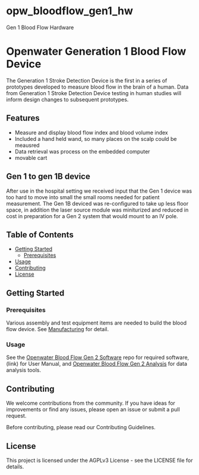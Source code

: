# opw_bloodflow_gen1_hw
Gen 1 Blood Flow Hardware



# Openwater Generation 1 Blood Flow Device

The Generation 1 Stroke Detection Device is the first in a series of prototypes developed to measure blood flow in the brain of a human.  Data from Generation 1 Stroke Detection Device testing in human studies will inform design changes to subsequent prototypes.

## Features

- Measure and display blood flow index and blood volume index
- Included a hand held wand, so many places on the scalp could be meausred
- Data retrieval was process on the embedded computer
- movable cart 

## Gen 1 to gen 1B device

After use in the hospital setting we received input that the Gen 1 device was too hard to move into small the small rooms needed for patient measurement.  The Gen 1B deviced was re-configured to take up less floor space, in addition the laser source module was miniturized and reduced in cost in preparation for a Gen 2 system that would mount to an IV pole. 




## Table of Contents

- [Getting Started](#getting-started)
  - [Prerequisites](#prerequisites)
- [Usage](#usage)
- [Contributing](#contributing)
- [License](#license)

## Getting Started

### Prerequisites

Various assembly and test equipment items are needed to build the blood flow device. See [Manufacturing](#manufacturing) for detail.

### Usage

See the [Openwater Blood Flow Gen 2 Software](link) repo for required software, (link) for User Manual, and [Openwater Blood Flow Gen 2 Analysis](link) for data analysis tools. 


## Contributing

We welcome contributions from the community. If you have ideas for improvements or find any issues, please open an issue or submit a pull request.

Before contributing, please read our Contributing Guidelines.

## License

This project is licensed under the AGPLv3 License - see the LICENSE file for details.
